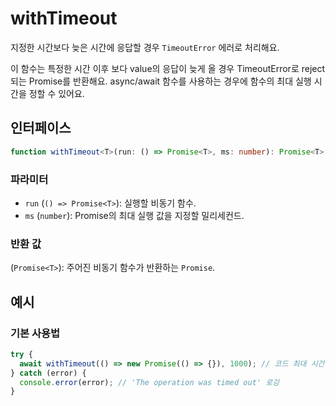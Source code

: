 # withTimeout

지정한 시간보다 늦은 시간에 응답할 경우 `TimeoutError` 에러로 처리해요.

이 함수는 특정한 시간 이후 보다 value의 응답이 늦게 올 경우 TimeoutError로 reject되는 Promise를 반환해요. async/await 함수를 사용하는 경우에 함수의 최대 실행 시간을 정할 수 있어요.

## 인터페이스

```typescript
function withTimeout<T>(run: () => Promise<T>, ms: number): Promise<T>;
```

### 파라미터

- `run` (`() => Promise<T>`): 실행할 비동기 함수.
- `ms` (`number`): Promise의 최대 실행 값을 지정할 밀리세컨드.

### 반환 값

(`Promise<T>`): 주어진 비동기 함수가 반환하는 `Promise`.

## 예시

### 기본 사용법

```typescript
try {
  await withTimeout(() => new Promise(() => {}), 1000); // 코드 최대 시간을 1초로 지정
} catch (error) {
  console.error(error); // 'The operation was timed out' 로깅
}
```
